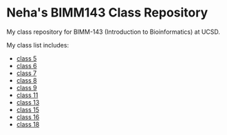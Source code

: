 # Neha's BIMM143 Class Repository
My class repository for BIMM-143 (Introduction to Bioinformatics) at UCSD. 

My class list includes: 

- [class 5](https://github.com/nehapatel13/bimm143_fall18/blob/master/class05/class5rmd.md)
- [class 6](https://github.com/nehapatel13/bimm143_fall18/blob/master/class06wkst.R/my_function_HW_.md)
- [class 7](https://github.com/nehapatel13/bimm143_fall18/blob/master/class07.R/class7rmd.md)
- [class 8](https://github.com/nehapatel13/bimm143_fall18/blob/master/class08.R/class08.md)
- [class 9](https://github.com/nehapatel13/bimm143_fall18/blob/master/PCAclass09/PCA_project_.md)
- [class 11](https://github.com/nehapatel13/bimm143_fall18/blob/master/class11/class11SB.md)
- [class 13](https://github.com/nehapatel13/bimm143_fall18/blob/master/class13/class13handson.md)
- [class 15]()
- [class 16](https://github.com/nehapatel13/bimm143_fall18/blob/master/class16/hands_on_16.md)
- [class 18]()
